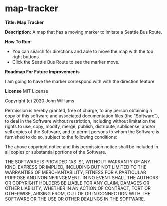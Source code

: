 # map-tracker

**Title: Map Tracker**

**Description:**
A map that has a moving marker to imitate a Seattle Bus Route. 

**How To Run:**
- You can search for directions and able to move the map with the top right buttons. 
- Click the Seattle Bus Route to see the marker move.

**Roadmap For Future Improvements**

I am going to have the marker correspond with with the direction feature.

**License**
MIT License

Copyright (c) 2020 John Williams

Permission is hereby granted, free of charge, to any person obtaining a copy
of this software and associated documentation files (the "Software"), to deal
in the Software without restriction, including without limitation the rights
to use, copy, modify, merge, publish, distribute, sublicense, and/or sell
copies of the Software, and to permit persons to whom the Software is
furnished to do so, subject to the following conditions:

The above copyright notice and this permission notice shall be included in all
copies or substantial portions of the Software.

THE SOFTWARE IS PROVIDED "AS IS", WITHOUT WARRANTY OF ANY KIND, EXPRESS OR
IMPLIED, INCLUDING BUT NOT LIMITED TO THE WARRANTIES OF MERCHANTABILITY,
FITNESS FOR A PARTICULAR PURPOSE AND NONINFRINGEMENT. IN NO EVENT SHALL THE
AUTHORS OR COPYRIGHT HOLDERS BE LIABLE FOR ANY CLAIM, DAMAGES OR OTHER
LIABILITY, WHETHER IN AN ACTION OF CONTRACT, TORT OR OTHERWISE, ARISING FROM,
OUT OF OR IN CONNECTION WITH THE SOFTWARE OR THE USE OR OTHER DEALINGS IN THE
SOFTWARE.



